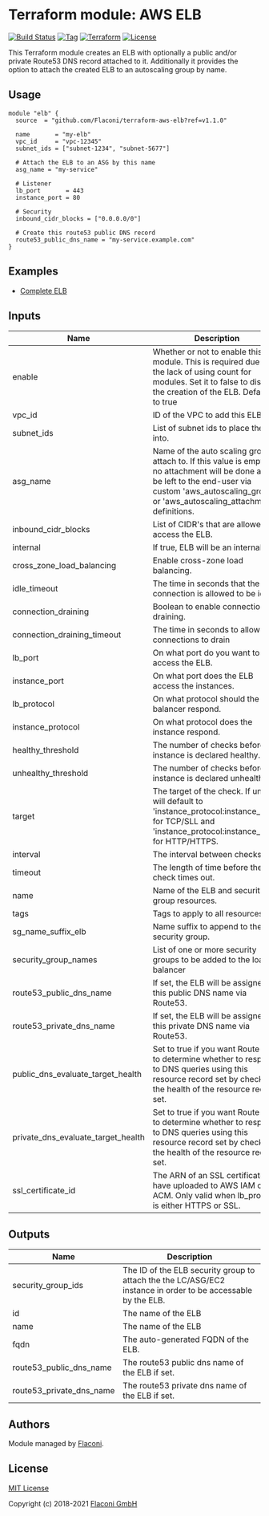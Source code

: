 # Terraform module: AWS ELB

[![Build Status](https://travis-ci.org/cytopia/terraform-aws-elb.svg?branch=master)](https://travis-ci.org/cytopia/terraform-aws-elb)
[![Tag](https://img.shields.io/github/tag/cytopia/terraform-aws-elb.svg)](https://github.com/cytopia/terraform-aws-elb/releases)
[![Terraform](https://img.shields.io/badge/Terraform--registry-aws--elb-brightgreen.svg)](https://registry.terraform.io/modules/cytopia/elb/aws/)
[![License](https://img.shields.io/badge/license-MIT-blue.svg)](https://opensource.org/licenses/MIT)

This Terraform module creates an ELB with optionally a public and/or private Route53 DNS record attached to it.
Additionally it provides the option to attach the created ELB to an autoscaling group by name.

## Usage

```hcl
module "elb" {
  source  = "github.com/Flaconi/terraform-aws-elb?ref=v1.1.0"

  name       = "my-elb"
  vpc_id     = "vpc-12345"
  subnet_ids = ["subnet-1234", "subnet-5677"]

  # Attach the ELB to an ASG by this name
  asg_name = "my-service"

  # Listener
  lb_port       = 443
  instance_port = 80

  # Security
  inbound_cidr_blocks = ["0.0.0.0/0"]

  # Create this route53 public DNS record
  route53_public_dns_name = "my-service.example.com"
}
```

## Examples

* [Complete ELB](examples/complete/)

## Inputs

| Name | Description | Type | Default | Required |
|------|-------------|:----:|:-----:|:-----:|
| enable | Whether or not to enable this module. This is required due to the lack of using count for modules. Set it to false to disable the creation of the ELB. Defaults to true | string | `"true"` | no |
| vpc\_id | ID of the VPC to add this ELB to. | string | n/a | yes |
| subnet\_ids | List of subnet ids to place the ELB into. | list | n/a | yes |
| asg\_name | Name of the auto scaling group to attach to. If this value is empty, no attachment will be done and is be left to the end-user via custom 'aws_autoscaling_group' or 'aws_autoscaling_attachment' definitions. | string | `""` | no |
| inbound\_cidr\_blocks | List of CIDR's that are allowed to access the ELB. | list | n/a | yes |
| internal | If true, ELB will be an internal ELB. | string | `"false"` | no |
| cross\_zone\_load\_balancing | Enable cross-zone load balancing. | string | `"true"` | no |
| idle\_timeout | The time in seconds that the connection is allowed to be idle. | string | `"60"` | no |
| connection\_draining | Boolean to enable connection draining. | string | `"false"` | no |
| connection\_draining\_timeout | The time in seconds to allow for connections to drain | string | `"300"` | no |
| lb\_port | On what port do you want to access the ELB. | string | n/a | yes |
| instance\_port | On what port does the ELB access the instances. | string | n/a | yes |
| lb\_protocol | On what protocol should the load balancer respond. | string | `"TCP"` | no |
| instance\_protocol | On what protocol does the instance respond. | string | `"TCP"` | no |
| healthy\_threshold | The number of checks before the instance is declared healthy. | string | `"10"` | no |
| unhealthy\_threshold | The number of checks before the instance is declared unhealthy. | string | `"2"` | no |
| target | The target of the check. If unset, will default to 'instance_protocol:instance_port' for TCP/SLL and 'instance_protocol:instance_port/' for HTTP/HTTPS. | string | `""` | no |
| interval | The interval between checks. | string | `"30"` | no |
| timeout | The length of time before the check times out. | string | `"5"` | no |
| name | Name of the ELB and security group resources. | string | n/a | yes |
| tags | Tags to apply to all resources. | map | `<map>` | no |
| sg\_name\_suffix\_elb | Name suffix to append to the ELB security group. | string | `"-elb"` | no |
| security\_group\_names | List of one or more security groups to be added to the load balancer | list(string) | `[]` | no |
| route53\_public\_dns\_name | If set, the ELB will be assigned this public DNS name via Route53. | string | `""` | no |
| route53\_private\_dns\_name | If set, the ELB will be assigned this private DNS name via Route53. | string | `""` | no |
| public\_dns\_evaluate\_target\_health | Set to true if you want Route 53 to determine whether to respond to DNS queries using this resource record set by checking the health of the resource record set. | string | `"true"` | no |
| private\_dns\_evaluate\_target\_health | Set to true if you want Route 53 to determine whether to respond to DNS queries using this resource record set by checking the health of the resource record set. | string | `"true"` | no |
| ssl\_certificate\_id | The ARN of an SSL certificate you have uploaded to AWS IAM or ACM. Only valid when lb_protocol is either HTTPS or SSL. | string | n/a | yes |

## Outputs

| Name | Description |
|------|-------------|
| security\_group\_ids | The ID of the ELB security group to attach the the LC/ASG/EC2 instance in order to be accessable by the ELB. |
| id | The name of the ELB |
| name | The name of the ELB |
| fqdn | The auto-generated FQDN of the ELB. |
| route53\_public\_dns\_name | The route53 public dns name of the ELB if set. |
| route53\_private\_dns\_name | The route53 private dns name of the ELB if set. |

## Authors

Module managed by [Flaconi](https://github.com/cytopia).

## License

[MIT License](LICENSE)

Copyright (c) 2018-2021 [Flaconi GmbH](https://github.com/Flaconi)
